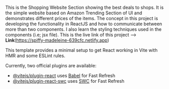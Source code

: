 This is the Shopping Website Section showing the best deals to shops.
It is the simple website based on Amazon Trending Section of UI and demonstrates different prices of the items.
The concept in this project is developing the functionality in ReactJS and how to communicate between more than two components.
I also learn the styling techniques used in the components (i.e; jsx file).
This is the live link of this project --> **Link**(https://spiffy-madeleine-639cfc.netlify.app)

This template provides a minimal setup to get React working in Vite with HMR and some ESLint rules.

Currently, two official plugins are available:

- [@vitejs/plugin-react](https://github.com/vitejs/vite-plugin-react/blob/main/packages/plugin-react/README.md) uses [Babel](https://babeljs.io/) for Fast Refresh
- [@vitejs/plugin-react-swc](https://github.com/vitejs/vite-plugin-react-swc) uses [SWC](https://swc.rs/) for Fast Refresh
